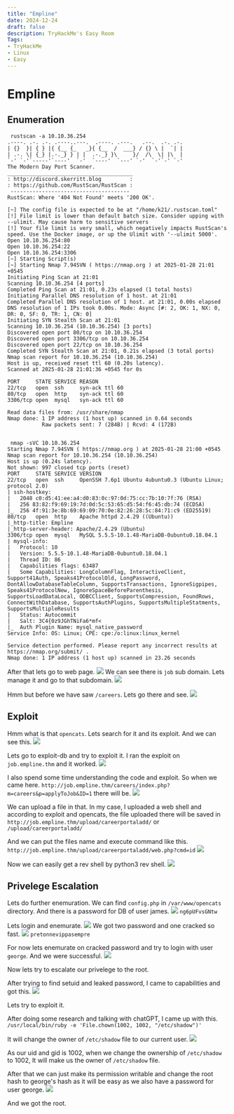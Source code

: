 ```yaml
---
title: "Empline"
date: 2024-12-24
draft: false
description: TryHackMe's Easy Room 
Tags:
- TryHackMe
- Linux
- Easy
---
```


# Empline

## Enumeration

```
 rustscan -a 10.10.36.254
.----. .-. .-. .----..---.  .----. .---.   .--.  .-. .-.
| {}  }| { } |{ {__ {_   _}{ {__  /  ___} / {} \ |  `| |
| .-. \| {_} |.-._} } | |  .-._} }\     }/  /\  \| |\  |
`-' `-'`-----'`----'  `-'  `----'  `---' `-'  `-'`-' `-'
The Modern Day Port Scanner.
________________________________________
: http://discord.skerritt.blog         :
: https://github.com/RustScan/RustScan :
 --------------------------------------
RustScan: Where '404 Not Found' meets '200 OK'.

[~] The config file is expected to be at "/home/k21/.rustscan.toml"
[!] File limit is lower than default batch size. Consider upping with --ulimit. May cause harm to sensitive servers
[!] Your file limit is very small, which negatively impacts RustScan's speed. Use the Docker image, or up the Ulimit with '--ulimit 5000'. 
Open 10.10.36.254:80
Open 10.10.36.254:22
Open 10.10.36.254:3306
[~] Starting Script(s)
[~] Starting Nmap 7.94SVN ( https://nmap.org ) at 2025-01-28 21:01 +0545
Initiating Ping Scan at 21:01
Scanning 10.10.36.254 [4 ports]
Completed Ping Scan at 21:01, 0.23s elapsed (1 total hosts)
Initiating Parallel DNS resolution of 1 host. at 21:01
Completed Parallel DNS resolution of 1 host. at 21:01, 0.00s elapsed
DNS resolution of 1 IPs took 0.00s. Mode: Async [#: 2, OK: 1, NX: 0, DR: 0, SF: 0, TR: 1, CN: 0]
Initiating SYN Stealth Scan at 21:01
Scanning 10.10.36.254 (10.10.36.254) [3 ports]
Discovered open port 80/tcp on 10.10.36.254
Discovered open port 3306/tcp on 10.10.36.254
Discovered open port 22/tcp on 10.10.36.254
Completed SYN Stealth Scan at 21:01, 0.21s elapsed (3 total ports)
Nmap scan report for 10.10.36.254 (10.10.36.254)
Host is up, received reset ttl 60 (0.20s latency).
Scanned at 2025-01-28 21:01:36 +0545 for 0s

PORT     STATE SERVICE REASON
22/tcp   open  ssh     syn-ack ttl 60
80/tcp   open  http    syn-ack ttl 60
3306/tcp open  mysql   syn-ack ttl 60

Read data files from: /usr/share/nmap
Nmap done: 1 IP address (1 host up) scanned in 0.64 seconds
           Raw packets sent: 7 (284B) | Rcvd: 4 (172B)


```

```
 nmap -sVC 10.10.36.254 
Starting Nmap 7.94SVN ( https://nmap.org ) at 2025-01-28 21:00 +0545
Nmap scan report for 10.10.36.254 (10.10.36.254)
Host is up (0.24s latency).
Not shown: 997 closed tcp ports (reset)
PORT     STATE SERVICE VERSION
22/tcp   open  ssh     OpenSSH 7.6p1 Ubuntu 4ubuntu0.3 (Ubuntu Linux; protocol 2.0)
| ssh-hostkey: 
|   2048 c0:d5:41:ee:a4:d0:83:0c:97:0d:75:cc:7b:10:7f:76 (RSA)
|   256 83:82:f9:69:19:7d:0d:5c:53:65:d5:54:f6:45:db:74 (ECDSA)
|_  256 4f:91:3e:8b:69:69:09:70:0e:82:26:28:5c:84:71:c9 (ED25519)
80/tcp   open  http    Apache httpd 2.4.29 ((Ubuntu))
|_http-title: Empline
|_http-server-header: Apache/2.4.29 (Ubuntu)
3306/tcp open  mysql   MySQL 5.5.5-10.1.48-MariaDB-0ubuntu0.18.04.1
| mysql-info: 
|   Protocol: 10
|   Version: 5.5.5-10.1.48-MariaDB-0ubuntu0.18.04.1
|   Thread ID: 86
|   Capabilities flags: 63487
|   Some Capabilities: LongColumnFlag, InteractiveClient, Support41Auth, Speaks41ProtocolOld, LongPassword, DontAllowDatabaseTableColumn, SupportsTransactions, IgnoreSigpipes, Speaks41ProtocolNew, IgnoreSpaceBeforeParenthesis, SupportsLoadDataLocal, ODBCClient, SupportsCompression, FoundRows, ConnectWithDatabase, SupportsAuthPlugins, SupportsMultipleStatments, SupportsMultipleResults
|   Status: Autocommit
|   Salt: 3C4{0z9JGhTNiFa6*mf<
|_  Auth Plugin Name: mysql_native_password
Service Info: OS: Linux; CPE: cpe:/o:linux:linux_kernel

Service detection performed. Please report any incorrect results at https://nmap.org/submit/ .
Nmap done: 1 IP address (1 host up) scanned in 23.26 seconds

```


After that lets go to web page.
![](Pasted%20image%2020250128214705.png)
We can see there is `job` sub domain.
Lets manage it and go to that subdomain.
![](Pasted%20image%2020250128214802.png)

Hmm but before we have saw `/careers`.
Lets go there and see.
![](Pasted%20image%2020250128214854.png)

## Exploit

Hmm what is that `opencats`.
Lets search for it and its exploit.
And we can see this.
![](Pasted%20image%2020250128214946.png)

Lets go to exploit-db and try to exploit it.
I ran the exploit on `job.empline.thm` and it worked.
![](Pasted%20image%2020250128215111.png)

I also spend some time understanding the code and exploit.
So when we came here.
`http://job.empline.thm/careers/index.php?m=careers&p=applyToJob&ID=1`
there will be.
![](Pasted%20image%2020250128215239.png)

We can upload a file in that.
In my case, I uploaded a web shell and according to exploit and opencats, the file uploaded there will be saved in `http://job.empline.thm/upload/careerportaladd/` or `/upload/careerportaladd/` 

And we can put the files name and execute command like this.
`http://job.empline.thm/upload/careerportaladd/web.php?cmd=id`
![](Pasted%20image%2020250128215537.png)

Now we can easily get a rev shell by python3 rev shell.
![](Pasted%20image%2020250128215652.png)

## Privelege Escalation

Lets do further enemuration.
We can find `config.php` in `/var/www/opencats` directory.
And there is a password for DB of user james.
![](Pasted%20image%2020250128215902.png)
`ng6pUFvsGNtw`

Lets login and enemurate.
![](Pasted%20image%2020250128220206.png)
We got two password and one cracked so fast.
![](Pasted%20image%2020250128220234.png)
`pretonnevippasempre`

For now lets enemurate on cracked password and try to login with user `george`.
And we were successful.
![](Pasted%20image%2020250128220432.png)

Now lets try to escalate our privelege to the root.

After trying to find setuid and leaked password, I came to capabilities and got this.
![](Pasted%20image%2020250128221136.png)

Lets try to exploit it.

After doing some research and talking with chatGPT, I came up with this.
`/usr/local/bin/ruby -e 'File.chown(1002, 1002, "/etc/shadow")'`

It will change the owner of `/etc/shadow` file to our current user.
![](Pasted%20image%2020250128224536.png)

As our uid and gid is 1002, when we change the ownership of `/etc/shadow`  to 1002, It will make us the owner of `/etc/shadow` file.

After that we can just make its permission writable and change the root hash to george's hash as it will be easy as we also have a password for user george.
![](Pasted%20image%2020250128225009.png)

And we got the root.

